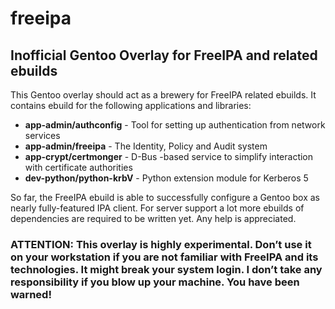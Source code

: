 freeipa
=======

Inofficial Gentoo Overlay for FreeIPA and related ebuilds
---------------------------------------------------------

This Gentoo overlay should act as a brewery for FreeIPA related ebuilds. It contains ebuild for the following applications and libraries:

* **app-admin/authconfig** - Tool for setting up authentication from network services
* **app-admin/freeipa** - The Identity, Policy and Audit system
* **app-crypt/certmonger** - D-Bus -based service to simplify interaction with certificate authorities
* **dev-python/python-krbV** - Python extension module for Kerberos 5

So far, the FreeIPA ebuild is able to successfully configure a Gentoo box as nearly fully-featured IPA client. For server support a lot more ebuilds of dependencies are required to be written yet. Any help is appreciated.

### ATTENTION: This overlay is highly experimental. Don’t use it on your workstation if you are not familiar with FreeIPA and its technologies. It might break your system login. I don’t take any responsibility if you blow up your machine. You have been warned!
